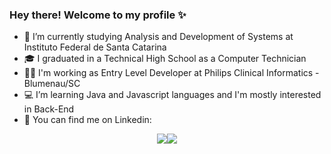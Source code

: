 ###                                                   Hey there! Welcome to my profile ✨

<!--
**sarahCamargo/sarahCamargo** is a ✨ _special_ ✨ repository because its `README.md` (this file) appears on your GitHub profile.-->

- 📕 I’m currently studying Analysis and Development of Systems at Instituto Federal de Santa Catarina
- 🎓 I graduated in a Technical High School as a Computer Technician
- 👩‍💻 I'm working as Entry Level Developer at Philips Clinical Informatics - Blumenau/SC
- 💻 I’m learning Java and Javascript languages and I'm mostly interested in Back-End 
- 📌 You can find me on Linkedin:

<p style="text-align:center;"><a href='https://www.linkedin.com/in/sarah-carolina-camargo/'><img src="https://img.shields.io/badge/LinkedIn-0077B5?style=for-the-badge&logo=linkedin&logoColor=white"/></a><a href='https://www.instagram.com/sarah.ccamargo/'><img src="https://img.shields.io/badge/Instagram-E4405F?style=for-the-badge&logo=instagram&logoColor=white"/></p>

